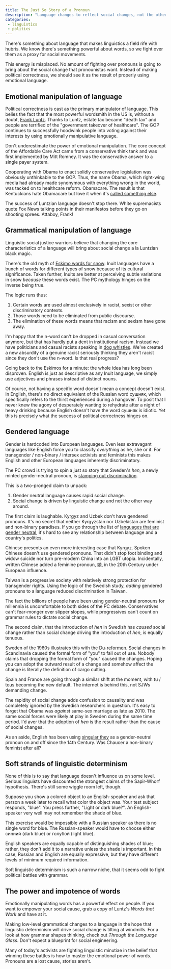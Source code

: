 ```yaml
---
title: The Just So Story of a Pronoun
description: "Language changes to reflect social changes, not the other way around. SJWs shouldn't waste time fighting over pronouns first." 
categories: 
 - linguistics 
 - politics
--- 
```


There's something about language that makes linguistics a field rife with hubris. We know there's something powerful about words, so we fight over them as a proxy for social movements.

This energy is misplaced. No amount of fighting over pronouns is going to bring about the social change that pronounistas want. Instead of making political correctness, we should see it as the result of properly using emotional language.

## Emotional manipulation of language  

Political correctness is cast as the primary manipulator of language. This belies the fact that the most powerful wordsmith in the US is, without a doubt, [Frank Luntz][flz]. Thanks to Luntz, estate tax became "death tax" and people are terrified of the "government takeover of healthcare". The GOP continues to successfully hoodwink people into voting against their interests by using emotionally manipulative language.

Don't underestimate the power of emotional manipulation. The core concept of the Affordable Care Act came from a conservative think tank and was first implemented by Mitt Romney. It was the conservative answer to a single payer system.

Cooperating with Obama to enact solidly conservative legislation was obviously unthinkable to the GOP. Thus, the name Obama, which right-wing media had already made synonymous with everything wrong in the world, was tacked on to healthcare reform. Obamacare. The result is that Kentuckians hate Obamacare but love it when it's [called something else][dfs].

The success of Luntzian language doesn't stop there. White supremacists quote Fox News talking points in their manifestos before they go on shooting sprees. Attaboy, Frank! 

## Grammatical manipulation of language 

Linguistic social justice warriors believe that changing the core characteristics of a language will bring about social change a la Luntzian black magic. 

There's the old myth of [Eskimo words for snow][ews]: Inuit languages have a bunch of words for different types of snow because of its cultural significance. Taken further, Inuits are better at perceiving subtle variations in snow *because* these words exist. The PC mythology hinges on the inverse being true. 

The logic runs thus: 
1. Certain words are used almost exclusively in racist, sexist or other discriminatory contexts. 
2. Those words need to be eliminated from public discourse. 
3. The elimination of these words means that racism and sexism have gone away. 

I'm happy that the n-word can't be dropped in casual conversation anymore, but that has hardly put a dent in institutional racism. Instead we have politicians and casual racists speaking in [dog whistles][dwh]. We've created a new absurdity of a genuine racist seriously thinking they aren't racist since they don't use the n-word. Is that real progress? 

Going back to the Eskimos for a minute: the whole idea has long been disproven. English is just as descriptive as any Inuit language, we simply use adjectives and phrases instead of distinct nouns. 

Of course, not having a specific word doesn't mean a concept doesn't exist. In English, there's no direct equivalent of the Russian word сушняк, which specifically refers to the thirst experienced during a hangover. To posit that I never knew the agony of desperately wanting to rehydrate after a night of heavy drinking because English doesn't have the word сушняк is idiotic. Yet this is precisely what the success of political correctness hinges on. 

## Gendered language 

Gender is hardcoded into European languages. Even less extravagant languages like English force you to classify *everything* as he, she or it. For transgender / non-binary / intersex activists and feminists this makes English and other European languages inherently discriminatory.

The PC crowd is trying to spin a just so story that Sweden's *hen*, a newly minted gender-neutral pronoun, is [stamping out discrimination][hen]. 

This is a two-pronged claim to unpack:

1. Gender neutral language causes rapid social change. 
2. Social change is driven by linguistic change and not the other way around. 

The first claim is laughable. Kyrgyz and Uzbek don't have gendered pronouns. It's no secret that neither Kyrgyzstan nor Uzbekistan are feminist and non-binary paradises. If you go through the list of [languages that are gender neutral][gnl], it's hard to see any relationship between language and a country's politics.  

Chinese presents an even more interesting case that Kyrgyz. Spoken Chinese doesn't use gendered pronouns. That didn't stop foot binding and widow suicide nor turn pre-modern China into an LGBT utopia. Incidentally, written Chinese added a feminine pronoun, 她, in the 20th Century under European influence. 

Taiwan is a progressive society with relatively strong protection for transgender rights. Using the logic of the Swedish study, *adding* gendered pronouns to a language reduced discrimination in Taiwan. 

The fact the billions of people have been using gender-neutral pronouns for millennia is uncomfortable to both sides of the PC debate. Conservatives can't fear-monger over slipper slopes, while progressives can't count on grammar rules to dictate social change. 

The second claim, that the introduction of *hen* in Swedish has *caused* social change rather than social change driving the introduction of *hen*, is equally tenuous. 

Sweden of the 1960s illustrates this with the [Du-reformen][dur]. Social changes in Scandinavia caused the formal form of "you" to fall out of use. Nobody claims that dropping the formal form of "you" caused the changes. Hoping you can adopt the outward result of a change and somehow affect the change is literally the definition of cargo culting. 

Spain and France are going through a similar shift at the moment, with tu / tous becoming the new default. The internet is behind this, not SJWs demanding change. 

The rapidity of social change adds confusion to causality and was completely ignored by the Swedish researchers in question. It's easy to forget that Obama was *against* same-sex marriage as late as 2010. The same social forces were likely at play in Sweden during the same time period. I'd aver that the adoption of *hen* is the result rather than the cause of social changes. 

As an aside, English has been using [singular they][sth] as a gender-neutral pronoun on and off since the 14th Century. Was Chaucer a non-binary feminist after all?  

## Soft strands of linguistic determinism

None of this is to say that language doesn't influence us on some level. Serious linguists have discounted the strongest claims of the Sapir-Whorf hypothesis. There's still some wiggle room left, though. 

Suppose you show a colored object to an English-speaker and ask that person a week later to recall what color the object was. Your test subject responds, "blue". You press further, "Light or dark blue?". An English-speaker very well may not remember the shade of blue. 

This exercise would be impossible with a Russian speaker as there is no single word for blue. The Russian-speaker would have to choose either синний (dark blue) or голубой (light blue). 

English speakers are equally capable of distinguishing shades of blue; rather, they don't add it to a narrative unless the shade is important. In this case, Russian and English are equally expressive, but they have different levels of minimum required information. 

Soft linguistic determinism is such a narrow niche, that it seems odd to fight political battles with grammar. 

## The power and impotence of words 

Emotionally manipulating words has a powerful effect on people. If you want to empower your social cause, grab a copy of Luntz's *Words that Work* and have at it. 

Making low-level grammatical changes to a language in the hope that linguistic determinism will drive social change is tilting at windmills. For a look at how grammar shapes thinking, check out *Through the Language Glass*. Don't expect a blueprint for social engineering.

Many of today's activists are fighting linguistic minutiae in the belief that winning these battles is how to master the emotional power of words. Pronouns are a lost cause, stories aren't.  


[flz]: https://en.wikipedia.org/wiki/Frank_Luntz "Wikipedia"
[dwh]: https://en.wikipedia.org/wiki/Dog-whistle_politics "Wikipedia"
[ews]: https://en.wikipedia.org/wiki/Eskimo_words_for_snow "Wikipedia" 
[hen]: https://www.wired.com/story/actually-gender-neutral-pronouns-can-change-a-culture/ "Wired" 
[dur]: https://en.wikipedia.org/wiki/Du-reformen "Wikipedia" 
[sth]: https://en.wikipedia.org/wiki/Singular_they "Wikipedia"
[dfs]: https://www.vox.com/2014/5/12/5709866/kentuckians-only-hate-obamacare-if-you-call-it-obamacare "Vox"
[gnl]: https://en.wikipedia.org/wiki/Gender_neutrality_in_genderless_languages "Wikipedia"